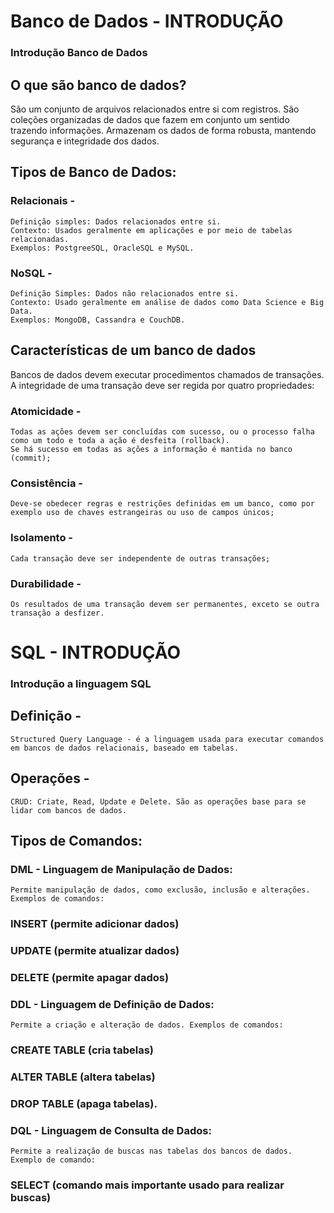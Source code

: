 # Banco de Dados - INTRODUÇÃO
### Introdução Banco de Dados
## O que são banco de dados?
São um conjunto de arquivos relacionados entre si com registros. 
São coleções organizadas de dados que fazem em conjunto um sentido trazendo informações.
Armazenam os dados de forma robusta, mantendo segurança e integridade dos dados.
## Tipos de Banco de Dados:
  ### Relacionais - 
    Definição simples: Dados relacionados entre si.
    Contexto: Usados geralmente em aplicações e por meio de tabelas relacionadas.
    Exemplos: PostgreeSQL, OracleSQL e MySQL.
  ### NoSQL       - 
    Definição Simples: Dados não relacionados entre si.
    Contexto: Usado geralmente em análise de dados como Data Science e Big Data. 
    Exemplos: MongoDB, Cassandra e CouchDB.
## Características de um banco de dados
  Bancos de dados devem executar procedimentos chamados de transações. A integridade de uma transação deve ser regida por quatro propriedades:
  ### Atomicidade   - 
    Todas as ações devem ser concluídas com sucesso, ou o processo falha como um todo e toda a ação é desfeita (rollback). 
    Se há sucesso em todas as ações a informação é mantida no banco (commit);
  ### Consistência  -
    Deve-se obedecer regras e restrições definidas em um banco, como por exemplo uso de chaves estrangeiras ou uso de campos únicos;
  ### Isolamento    - 
    Cada transação deve ser independente de outras transações;
  ### Durabilidade  -
    Os resultados de uma transação devem ser permanentes, exceto se outra transação a desfizer.
# SQL - INTRODUÇÃO
### Introdução a linguagem SQL
  ## Definição -
    Structured Query Language - é a linguagem usada para executar comandos em bancos de dados relacionais, baseado em tabelas. 
  ## Operações - 
    CRUD: Criate, Read, Update e Delete. São as operações base para se lidar com bancos de dados.
  ## Tipos de Comandos:
  ### DML - Linguagem de Manipulação de Dados:
    Permite manipulação de dados, como exclusão, inclusão e alterações. Exemplos de comandos:
  ### INSERT (permite adicionar dados)
  ### UPDATE (permite atualizar dados)
  ### DELETE (permite apagar dados)
  ### DDL - Linguagem de Definição de Dados:
    Permite a criação e alteração de dados. Exemplos de comandos:
  ### CREATE TABLE (cria tabelas)
  ### ALTER TABLE (altera tabelas)
  ### DROP TABLE (apaga tabelas).
  ### DQL - Linguagem de Consulta de Dados:
    Permite a realização de buscas nas tabelas dos bancos de dados. Exemplo de comando:
  ### SELECT (comando mais importante usado para realizar buscas)
  
